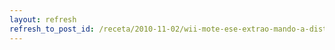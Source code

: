 ```yaml
---
layout: refresh
refresh_to_post_id: /receta/2010-11-02/wii-mote-ese-extrao-mando-a-distancia
---
```

